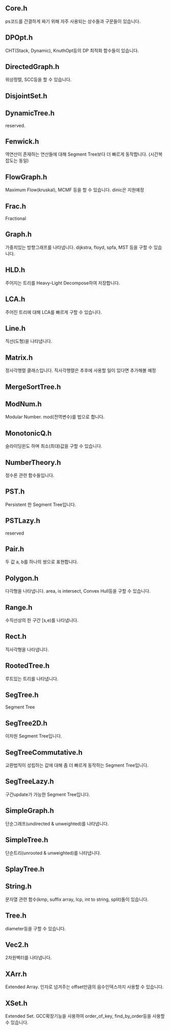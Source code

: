 ## Core.h
  ps코드를 간결하게 짜기 위해 자주 사용되는 상수들과 구문들이 있습니다.
## DPOpt.h
  CHT(Stack, Dynamic), KnuthOpt등의 DP 최적화 함수들이 있습니다.
## DirectedGraph.h
  위상정렬, SCC등을 할 수 있습니다.
## DisjointSet.h
## DynamicTree.h
  reserved.
## Fenwick.h
  역연산이 존재하는 연산들에 대해 Segment Tree보다 더 빠르게 동작합니다. (시간복잡도는 동일)
## FlowGraph.h
  Maximum Flow(kruskal), MCMF 등을 할 수 있습니다. dinic은 지원예정
## Frac.h
  Fractional
## Graph.h
  가중치있는 방향그래프를 나타냅니다. dijkstra, floyd, spfa, MST 등을 구할 수 있습니다.
## HLD.h
  주어지는 트리를 Heavy-Light Decompose하여 저장합니다.
## LCA.h
  주어진 트리에 대해 LCA를 빠르게 구할 수 있습니다.
## Line.h
  직선(도형)을 나타냅니다.
## Matrix.h
  정사각행렬 클래스입니다. 직사각행렬은 추후에 사용할 일이 있다면 추가해볼 예정
## MergeSortTree.h
## ModNum.h
  Modular Number. mod(전역변수)를 법으로 합니다.
## MonotonicQ.h
  슬라이딩윈도 하며 최소(최대)값을 구할 수 있습니다.
## NumberTheory.h
  정수론 관련 함수들입니다.
## PST.h
  Persistent 한 Segment Tree입니다.
## PSTLazy.h
  reserved
## Pair.h
  두 값 a, b를 하나의 쌍으로 표현합니다.
## Polygon.h
  다각형을 나타냅니다. area, is intersect, Convex Hull등을 구할 수 있습니다.
## Range.h
  수직선상의 한 구간 [s,e)를 나타냅니다.
## Rect.h
  직사각형을 나타냅니다.
## RootedTree.h
  루트있는 트리를 나타냅니다.
## SegTree.h
  Segment Tree
## SegTree2D.h
  이차원 Segment Tree입니다.
## SegTreeCommutative.h
  교환법칙이 성립하는 값에 대해 좀 더 빠르게 동작하는 Segment Tree입니다.
## SegTreeLazy.h
  구간update가 가능한 Segment Tree입니다.
## SimpleGraph.h
  단순그래프(undirected & unweighted)를 나타냅니다.
## SimpleTree.h
  단순트리(unrooted & unweighted)를 나타냅니다.
## SplayTree.h
## String.h
  문자열 관련 함수(kmp, suffix array, lcp, int to string, split)들이 있습니다.
## Tree.h
  diameter등을 구할 수 있습니다.
## Vec2.h
  2차원벡터를 나타냅니다.
## XArr.h
  Extended Array. 인자로 넘겨주는 offset만큼의 음수인덱스까지 사용할 수 있습니다.
## XSet.h
  Extended Set. GCC확장기능을 사용하여 order_of_key, find_by_order등을 사용할 수 있습니다.
